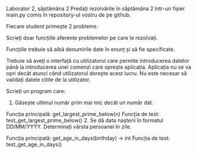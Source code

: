 Laborator 2, săptămâna 2
Predați rezolvările în săptămâna 2 într-un fișier main.py comis în repository-ul vostru de pe github.

Fiecare student primește 2 probleme.

Scrieți doar funcțiile aferente problemelor pe care le rezolvați.

Funcțiile trebuie să aibă denumirile date în enunț și să fie specificate.

Trebuie să aveți o interfață cu utilizatorul care permite introducerea datelor până la introducerea unei comenzi care oprește aplicația. Aplicația nu se va opri decât atunci când utilizatorul dorește acest lucru. Nu este necesar să validați datele citite de la utilizator.

Scrieți un program care:

1. Găsește ultimul număr prim mai mic decât un număr dat.

Funcția principală: get_largest_prime_below(n)
Funcția de test: test_get_largest_prime_below()
2. Se dă data nașterii în formatul DD/MM/YYYY. Determinați vârsta persoanei în zile.

Funcția principală: get_age_in_days(birthday) -> int
Funcția de test: test_get_age_in_days()
